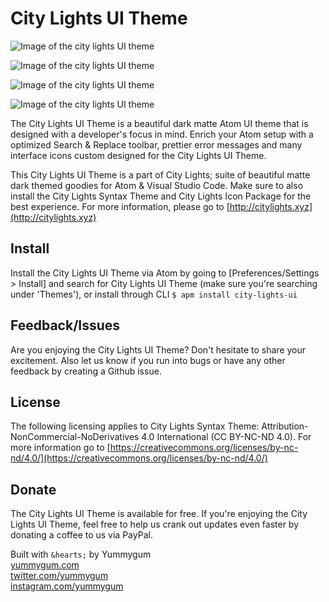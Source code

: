 # City Lights UI Theme

![Image of the city lights UI theme](http://citylights.xyz/assets/images/atom/city-lights-ui-theme1.png)

![Image of the city lights UI theme](http://citylights.xyz/assets/images/atom/city-lights-ui-theme2.png)

![Image of the city lights UI theme](http://citylights.xyz/assets/images/atom/city-lights-ui-theme3.png)

![Image of the city lights UI theme](http://citylights.xyz/assets/images/atom/city-lights-ui-theme4.png)


The City Lights UI Theme is a beautiful dark matte Atom UI theme that is designed with a developer's focus in mind. Enrich your Atom setup with a optimized Search & Replace toolbar, prettier error messages and many interface icons custom designed for the City Lights UI Theme.

This City Lights UI Theme is a part of City Lights; suite of beautiful matte dark themed goodies for Atom & Visual Studio Code. Make sure to also install the City Lights Syntax Theme and City Lights Icon Package for the best experience. For more information, please go to
[http://citylights.xyz](http://citylights.xyz)

## Install
Install the City Lights UI Theme via Atom by going to [Preferences/Settings > Install] and search for City Lights UI Theme (make sure you're searching under 'Themes'), or install through CLI
`$ apm install city-lights-ui`

## Feedback/Issues
Are you enjoying the City Lights UI Theme? Don't hesitate to share your excitement. Also let us know if you run into bugs or have any other feedback by creating a Github issue.

## License
The following licensing applies to City Lights Syntax Theme: Attribution-NonCommercial-NoDerivatives 4.0 International (CC BY-NC-ND 4.0). For more information go to [https://creativecommons.org/licenses/by-nc-nd/4.0/](https://creativecommons.org/licenses/by-nc-nd/4.0/)

## Donate
The City Lights UI Theme is available for free. If you're enjoying the City Lights UI Theme, feel free to help us crank out updates even faster by donating a coffee to us via PayPal.

Built with `&hearts;` by Yummygum <br/>
[yummygum.com](https://yummygum.com) <br/>
[twitter.com/yummygum](https://twitter.com/yummygum) <br/>
[instagram.com/yummygum](https://instagram.com/yummygum) <br/>
